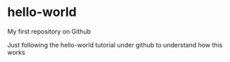 # hello-world
My first repository on Github

Just following the hello-world tutorial under github to understand how this works
